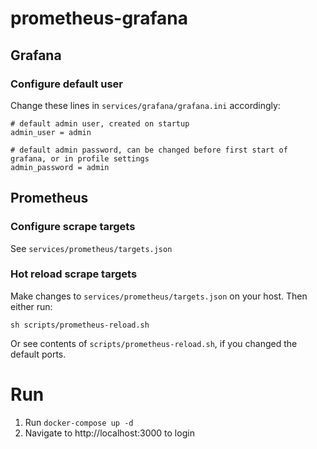 # prometheus-grafana

## Grafana

### Configure default user

Change these lines in `services/grafana/grafana.ini` accordingly:
```
# default admin user, created on startup
admin_user = admin

# default admin password, can be changed before first start of grafana, or in profile settings
admin_password = admin
```

## Prometheus

### Configure scrape targets

See `services/prometheus/targets.json`

### Hot reload scrape targets
Make changes to `services/prometheus/targets.json` on your host. Then either run:
```
sh scripts/prometheus-reload.sh
```

Or see contents of `scripts/prometheus-reload.sh`, if you changed the default ports.

# Run

1. Run `docker-compose up -d`
2. Navigate to http://localhost:3000 to login